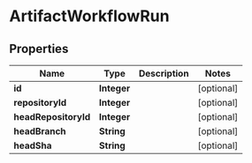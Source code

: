 

# ArtifactWorkflowRun


## Properties

| Name | Type | Description | Notes |
|------------ | ------------- | ------------- | -------------|
|**id** | **Integer** |  |  [optional] |
|**repositoryId** | **Integer** |  |  [optional] |
|**headRepositoryId** | **Integer** |  |  [optional] |
|**headBranch** | **String** |  |  [optional] |
|**headSha** | **String** |  |  [optional] |



